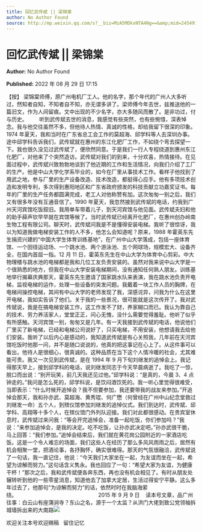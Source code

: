 ```yaml
---
title: 回忆武传斌 || 梁锦棠
author: No Author Found
source: http://mp.weixin.qq.com/s?__biz=MzA5MDkxNTA4Ng==&amp;mid=2454912573&amp;idx=1&amp;sn=2623c176b786ecae5ded2275d6ec7412&amp;chksm=87a2365cb0d5bf4a7f5373acbaebf9428305a0e66345f3ad147ce2bb7bfdccfeaf198a1cc0fd&poc_token=HJ_Do2ejHyO-wNZGG8Q1S8FdPgy1YBBEob-nUEme
---
```


# 回忆武传斌 || 梁锦棠

**Author:** No Author Found

**Published:** 2022 年 08 月 29 日 17:15

【按】 梁锦棠师傅，原广州电机厂工人。他的名字，那个年代的广州人大多听过，然知者自知，不知者自不知，亦无谓多讲了。梁师傅今年去世，兹推送他的一篇旧文，作为人间留痕。文中出现的不少名字，亦大多随风而散了。是非功过，付与历史。        听到武传斌去世的消息，我感觉有些突然，也有些惋惜，深表悼念。我与他交往虽然不多，但他待人热情、真诚的性格，却给我留下很深的印象。1974 年夏天，我和当时在广东省总工会工作的莫超海、邱学科等人去深圳办事。途中邱学科告诉我们，武传斌就在惠州的东江化肥厂工作，不如绕个弯去探望一下。我也很久没见过武传斌了，便欣然同意。于是我们一行人专程绕道到惠州东江化肥厂，对他来了个突然造访。武传斌对我们的到来，十分欢喜，热情接待。在见面过程中，武传斌兴致勃勃地谈到了他近期的工作和生活情况，向我们介绍了工厂的生产。他是中山大学化学系毕业的，如今在厂里从事技术工作。看样子他找到了用武之地，参与厂里的生产设备改造、技术改造，都挺得心应手。他有多项技术创造和发明专利，多次得到惠阳地区和广东省政府颁发的科技贡献立功嘉奖证书。每年的厂里的生产任务都圆满完成，老工人对他称赞有加。这次匆匆一别之后，我们又有很多年没有互通音信了。1990 年夏天，我忽然接到武传斌的电话，约我到广州天河宾馆吃饭叙旧。我用单车带着儿子，到天河宾馆与他见面。武传斌夫妇和他的助手薛声钦早早就在宾馆等候了。当时武传斌已经离开化肥厂，在惠州创办岭南生物工程有限公司。聊天时，武传斌问我是不是懂得安装电梯。我听了很惊讶，我以为知道我做电梯安装工作的人不多，他怎么会知道呢？原来，1988 年霍英东先生捐资兴建的“中国大学生体育训练基地”，在广州中山大学落成，包括一座体育馆、一个田径运动场、一个跳水池、两个游泳池、五个网球场，规模宏大、设备齐全，在国内首屈一指。12 月 11 日，霍英东先生在中山大学为体育中心剪彩。中大物理楼与跳水池的电梯都是我和几位工友负责安装的。虽然对我来说中山大学是一个很熟悉的地方，但我在中山大学安装电梯期间，没有通知任何熟人朋友。训练基地举行揭幕庆典那天，霍英东先生邀请了国家跳水队来表演，我在跳水池负责开电梯，监视电梯的运作，处理一些设备的突发问题。我戴着一块工作人员的胸牌，在电梯间操控电梯，其间有中山大学的老师发现了我，深感诧异，问我为什么在这里开电梯，我如实告诉了他们。关于我的一些景况，很可能就是这次传开了。我对武传斌说，我是在搞电梯安装工作，这工作发不了财，养家糊口而已。我认为靠自己的技术、劳力养活家人，堂堂正正，问心无愧，没什么需要觉得羞耻。他听了似乎有所感触。天河宾馆一别，匆匆又是几年。有一天我接到武传斌的电话，他说他们厂里买了新电梯，已经和电梯公司说好了，只买电梯，不用安装，他想请我去给他们安装。我听了以后内心是感动的，我知道武传斌是有心关照我，几年前在天河宾馆吃饭时他那一问，并不是随口说说的，他真的把这事记在心上了。从这件事可以看出，他待人是很细心，很真诚的。这种品质在当下这个人情冷暖的社会，尤其难能可贵。我又一次见到武传斌，是在 1994 年 9 月下旬刘继发的追悼会上。我记得那天早上，接到邱学科的电话，说刘继发同志于今天早晨病逝了。我吃了一惊，脱口而出说：“别开玩笑，前几天我还见过他。”邱学科说：“是真的，今晨 3、4 点钟走的。”我问是怎么死的，邱学科说，是饮闷酒饮死的。我一听心里觉得很难受，当即表示：“什么时候开追悼会？我不但要参加，我还要带我的战友来参加。”开追悼会那天，我和孙亦武、莫超海、黄秀琨、何广懋（何曾经在广州中山纪念堂救过刘继发一命）五个人，到殡仪馆参加刘继发的追悼仪式。我们到达时，武传斌、邱学科、高翔等十多个人，在殡仪馆门外列队迎接。我们对此都很感动。在贵宾室休息时，武传斌过来问我：“等会开完追悼会，准备一起吃饭，你们参加吗？”我说：“来参加追悼会，是我的决定。吃不吃饭，让孙亦武决定吧。”孙亦武很干脆，马上回答：“我们参加。”追悼会结束后，我们就在黄花岗公园附近的一家酒店吃饭。这是一个令人难忘的场面，我们这些人在经历了那么多风风雨雨之后，居然有机会相聚一堂，把酒论事，各抒胸怀，确实很难得。那天的气氛很融洽，武传斌说了一句话，我一直记住，他说：“今天我们大家坐在一起，为友谊而坐在一起，希望为谅解而努力。”这句话含义隽永。我也回应了一句：“希望大家为友谊，为健康干杯！”那次之后，我和武传斌便各奔东西，再也没有机会相见了。有时从朋友处辗转听到他的一些零星消息，知道他去了加拿大定居，生活过得安宁平静。这么多年过去了，他那句“为谅解而努力”的话，依然时时在我脑海萦绕。                                                       2015 年 9 月 9 日    读本号文章，品广州往事：白云山有座蒲涧寺？东山之名，源于一个太监？从洪门大佬到致公党领袖拆城墙拆出来的大南路![](https://mmbiz.qpic.cn/mmbiz_png/PJWG74pLsMblgupKiceQnGAYUP5FA9VLu147CzgrHvJwdF3kWW1zbEF5CXVkicR1J6CBBhvmWl8vuPd9pO94Hicbg/640)

欢迎关注本号欢迎赐稿   留住记忆
